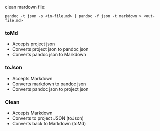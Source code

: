 
clean mardown file:

    pandoc -t json -s <in-file.md> | pandoc -f json -t markdown > <out-file.md>


### toMd

- Accepts project json
- Converts project json to pandoc json
- Converts pandoc json to Markdown


### toJson

- Accepts Markdown
- Converts markdown to pandoc json
- Converts pandoc json to project json

### Clean

- Accepts Markdown
- Converts to project JSON (toJson)
- Converts back to Markdown (toMd)
